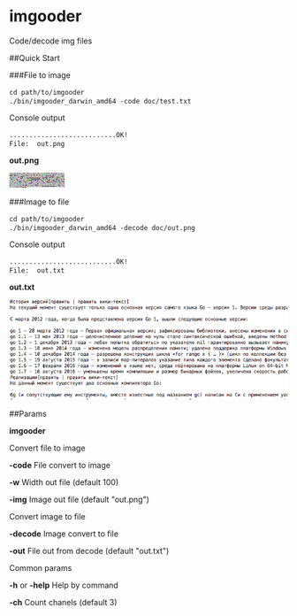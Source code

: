 # imgooder
Code/decode img files

##Quick Start

###File to image
```
cd path/to/imgooder
./bin/imgooder_darwin_amd64 -code doc/test.txt
```
Console output
```
...........................OK!
File:  out.png
```
**out.png**

!["convert file to png result"](https://github.com/IIISpikerIII/imgooder/blob/master/doc/out.png?raw=true)

###Image to file
```
cd path/to/imgooder
./bin/imgooder_darwin_amd64 -decode doc/out.png
```
Console output
```
...........................OK!
File:  out.txt
```
**out.txt**

!["convert png to file result"](https://github.com/IIISpikerIII/imgooder/blob/master/doc/outtxt.png?raw=true)

##Params

**imgooder**

Convert file to image

**-code** File convert to image

**-w**  Width out file (default 100)

**-img** Image out file (default "out.png")

Convert image to file

**-decode** Image convert to file

**-out** File out from decode (default "out.txt")

Common params

**-h**  or **-help**  Help by command

**-ch** Count chanels (default 3)